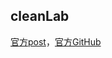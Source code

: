 ## cleanLab

[官方post](https://l7.curtisnorthcutt.com/cleanlab-python-package)，[官方GitHub](https://github.com/cgnorthcutt/cleanlab)



